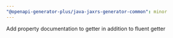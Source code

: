 ```yaml
---
"@openapi-generator-plus/java-jaxrs-generator-common": minor
---
```


Add property documentation to getter in addition to fluent getter

